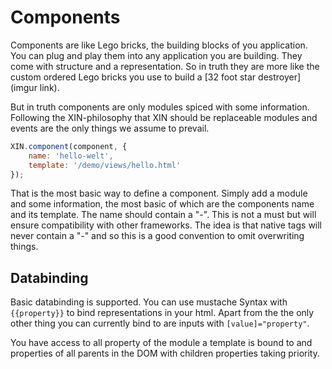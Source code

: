 # Components

Components are like Lego bricks, the building blocks of you application. You can plug and play them into any application you are building. They come with structure and a representation. So in truth they are more like the custom ordered Lego bricks you use to build a [32 foot star destroyer](imgur link).

But in truth components are only modules spiced with some information. Following the XIN-philosophy that XIN should be replaceable modules and events are the only things we assume to prevail.

```javascript
XIN.component(component, {
    name: 'hello-welt',
    template: '/demo/views/hello.html'
});
```

That is the most basic way to define a component. Simply add a module and some information, the most basic of which are the components name and its template.
The name should contain a "-". This is not a must but will ensure compatibility with other frameworks. The idea is that native tags will never contain a "-" and so this is a good convention to omit overwriting things.

## Databinding

Basic databinding is supported. You can use mustache Syntax with `{{property}}` to bind representations in your html. Apart from the the only other thing you can currently bind to are inputs with `[value]="property"`.

You have access to all property of the module a template is bound to and properties of all parents in the DOM with children properties taking priority.
